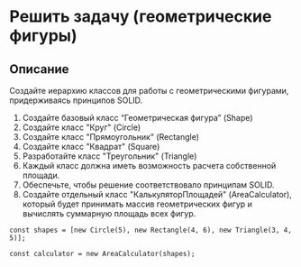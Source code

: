 # Решить задачу (геометрические фигуры)

## Описание

Создайте иерархию классов для работы с геометрическими фигурами, придерживаясь принципов SOLID.

1. Создайте базовый класс “Геометрическая фигура” (Shape)
2. Создайте класс "Круг" (Circle)
3. Создайте класс "Прямоугольник" (Rectangle)
4. Создайте класс "Квадрат" (Square)
5. Разработайте класс "Треугольник" (Triangle)
6. Каждый класс должна иметь возможность расчета собственной площади.
7. Обеспечьте, чтобы решение соответствовало принципам SOLID.
8. Создайте отдельный класс "КалькуляторПлощадей" (AreaCalculator), который будет принимать массив геометрических фигур и вычислять суммарную площадь всех фигур.
   
  `const shapes = [new Circle(5), new Rectangle(4, 6), new Triangle(3, 4, 5)];`
  
  `const calculator = new AreaCalculator(shapes);`